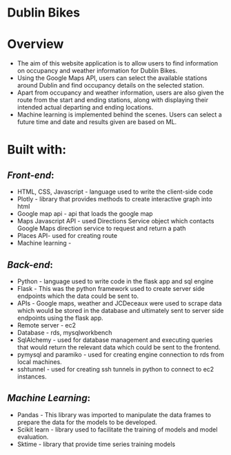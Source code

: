 # Dublin Bikes

# Overview
- The aim of this website application is to allow users to find information on occupancy and weather information for Dublin Bikes.
- Using the Google Maps API, users can select the available stations around Dublin and find occupancy details on the selected station.
- Apart from occupancy and weather information, users are also given the route from the start and ending stations, along with displaying their intended actual departing and ending locations.
- Machine learning is implemented behind the scenes. Users can select a future time and date and results given are based on ML.

# Built with:
## *Front-end*:
- HTML, CSS, Javascript - language used to write the client-side code
- Plotly - library that provides methods to create interactive graph into html
- Google map api - api that loads the google map
- Maps Javascript API - used Directions Service object which contacts Google Maps direction service to request and return a path
- Places API- used for creating route
- Machine learning - 
## *Back-end*:
- Python - language used to write code in the flask app and sql engine 
- Flask - This was the python framework used to create server side endpoints which the data could be sent to. 
- APIs - Google maps, weather and JCDeceaux were used to scrape data which would be stored in the database and ultimately sent to server side endpoints using the flask app.
- Remote server - ec2
- Database - rds, mysqlworkbench
- SqlAlchemy - used for database management and executing queries that would return the relevant data which could be sent to the frontend.
- pymysql and paramiko - used for creating engine connection to rds from local machines.
- sshtunnel - used for creating ssh tunnels in python to connect to ec2 instances.
## *Machine Learning*:
- Pandas - This library was imported to manipulate the data frames to prepare the data for the models to be developed.
- Scikit learn - library used to facilitate the training of models and model evaluation.
- Sktime - library that provide time series training models

